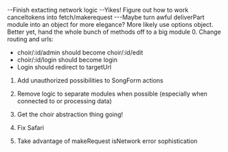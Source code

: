 

--Finish extacting network logic
--Yikes! Figure out how to work canceltokens into fetch/makerequest
---Maybe turn awful deliverPart module into an object for more elegance? More likely use options object. Better yet, hand the whole bunch of methods off to a big module
0. Change routing and urls: 
  - choir/:id/admin should become choir/:id/edit
  - choir/:id/login should become login
  - Login should redirect to targetUrl

1. Add unauthorized possibilities to SongForm actions

2. Remove logic to separate modules when possible (especially when connected to or processing data)

3. Get the choir abstraction thing going!

4. Fix Safari

5. Take advantage of makeRequest isNetwork error sophistication



